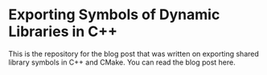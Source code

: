 # Exporting Symbols of Dynamic Libraries in C++
This is the repository for the blog post that was written on exporting shared library symbols in C++ and CMake. You can read the blog post here.